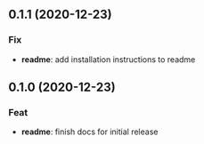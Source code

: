 ## 0.1.1 (2020-12-23)

### Fix

- **readme**: add installation instructions to readme

## 0.1.0 (2020-12-23)

### Feat

- **readme**: finish docs for initial release

